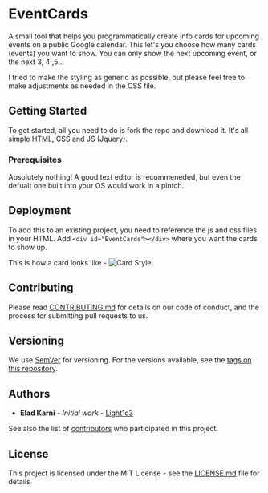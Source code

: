 # EventCards
A small tool that helps you programmatically create info cards for upcoming events on a public Google calendar. This let's you choose how many cards (events) you want to show. You can only show the next upcoming event, or the next 3, 4 ,5...

I tried to make the styling as generic as possible, but please feel free to make adjustments as needed in the CSS file.

## Getting Started

To get started, all you need to do is fork the repo and download it. It's all simple HTML, CSS and JS (Jquery).

### Prerequisites

Absolutely nothing! A good text editor is recommeneded, but even the defualt one built into your OS would work in a pintch.


## Deployment

To add this to an existing project, you need to reference the js and css files in your HTML. Add ``<div id="EventCards"></div>`` where you want the cards to show up.

This is how a card looks like - ![Card Style](https://imgur.com/a/UHK0l)

## Contributing

Please read [CONTRIBUTING.md](https://gist.github.com/PurpleBooth/b24679402957c63ec426) for details on our code of conduct, and the process for submitting pull requests to us.

## Versioning

We use [SemVer](http://semver.org/) for versioning. For the versions available, see the [tags on this repository](https://github.com/your/project/tags). 

## Authors

* **Elad Karni** - *Initial work* - [Light1c3](https://github.com/Light1c3)

See also the list of [contributors](https://github.com/your/project/contributors) who participated in this project.

## License

This project is licensed under the MIT License - see the [LICENSE.md](LICENSE.md) file for details
